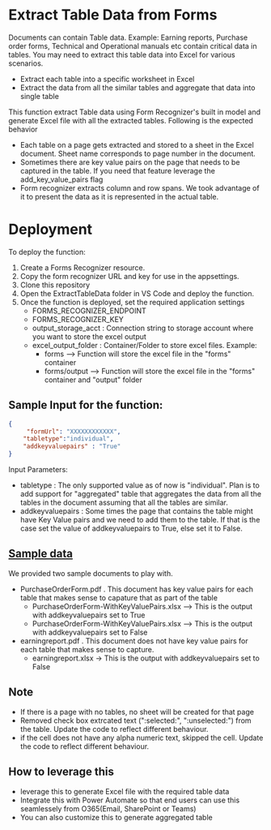# Extract Table Data from Forms 

Documents can contain Table data. Example: Earning reports, Purchase order forms, Technical and Operational manuals etc contain critical data in tables. You may need to extract this table data into Excel for various scenarios. 
* Extract each table into a specific worksheet in Excel
* Extract the data from all the similar tables and aggregate that data into single table

 This function extract Table data using Form Recognizer's built in model and generate Excel file with all the extracted tables. Following is the expected behavior

* Each table on a page gets extracted and stored to a sheet in the Excel document. Sheet name corresponds to page number in the document. 
* Sometimes there are key value pairs on the page that needs to be captured in the table. If you need that feature leverage the add_key_value_pairs flag
* Form recognizer extracts column and row spans. We took advantage of it to present the data as it is represented in the actual table. 



# Deployment    


To deploy the function:
1. Create a Forms Recognizer resource.
2. Copy the form recognizer URL and key for use in the appsettings.
3. Clone this repository
4. Open the ExtractTableData folder in VS Code and deploy the function.
5. Once the function is deployed, set the required application settings 
    * FORMS_RECOGNIZER_ENDPOINT  
    * FORMS_RECOGNIZER_KEY
    * output_storage_acct : Connection string to storage account where you want to store the excel output
    * excel_output_folder : Container/Folder to store excel files. Example:
        * forms --> Function will store the excel file in the "forms" container
        * forms/output --> Function will store the excel file in the "forms" container and "output" folder  



## Sample Input for the function:



```json
{
     "formUrl": "XXXXXXXXXXXX",
    "tabletype":"individual",
    "addkeyvaluepairs" : "True"
}
```
Input Parameters: 
* tabletype : The only supported value as of now is "individual". Plan is to add support for "aggregated" table that aggregates the data from all the tables in the document assuming that all the tables are similar.
* addkeyvaluepairs : Some times the page that contains the table might have Key Value pairs and we need to add them to the table. If that is the case set the value of addkeyvaluepairs to True, else set it to False.

## [Sample data](./SampleData)
We provided two sample documents to play with. 
* PurchaseOrderForm.pdf . This document has key value pairs for each table that makes sense to capature that as part of the table
    *  PurchaseOrderForm-WithKeyValuePairs.xlsx --> This is the output with addkeyvaluepairs set to True
    *  PurchaseOrderForm-WithKeyValuePairs.xlsx --> This is the output with addkeyvaluepairs set to False
* earningreport.pdf . This document does not have key value pairs for each table that makes sense to capture.
    * earningreport.xlsx -> This is the output with addkeyvaluepairs set to False

## Note

* If there is a page with no tables, no sheet will be created for that page
* Removed check box extrcated text (":selected:", ":unselected:") from the table. Update the code to reflect different behaviour. 
* if the cell does not have any alpha numeric text, skipped the cell. Update the code to reflect different behaviour. 

## How to leverage this
* leverage this to generate Excel file with the required table data
* Integrate this with Power Automate so that end users can use this seamlessely from O365(Email, SharePoint or Teams)
* You can also customize this to generate aggregated table 
